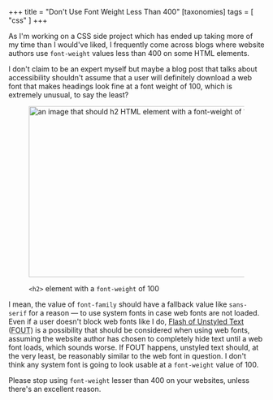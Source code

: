 +++
title = "Don't Use Font Weight Less Than 400"
[taxonomies]
tags = [ "css" ]
+++

As I'm working on a CSS side project which has ended up taking more of my time than I would've
liked, I frequently come across blogs where website authors use `font-weight` values less than 400
on some HTML elements.

I don't claim to be an expert myself but maybe a blog post that talks about accessibility shouldn't
assume that a user will definitely download a web font that makes headings look fine at a font
weight of 100, which is extremely unusual, to say the least?

<figure>
  <img height="337" width="494" decoding="async" alt="an image that should h2 HTML element with a font-weight of 100" src="images/font-weight.jpg">
  <figcaption><p><code>&lt;h2&gt;</code> element with a <code>font-weight</code> of 100</p></figcaption>
</figure>

I mean, the value of `font-family` should have a fallback value like `sans-serif` for a reason — to
use system fonts in case web fonts are not loaded. Even if a user doesn't block web fonts like I do,
[Flash of Unstyled Text][1] (<abbr title="Flash of Unstyled Text">FOUT</abbr>) is a possibility that
should be considered when using web fonts, assuming the website author has chosen to completely hide
text until a web font loads, which sounds worse. If FOUT happens, unstyled text should, at the very
least, be reasonably similar to the web font in question. I don't think any system font is going to
look usable at a `font-weight` value of 100.

Please stop using `font-weight` lesser than 400 on your websites, unless there's an excellent
reason.

[1]: https://web.dev/webfonts-quick/#dealing-with-fout
